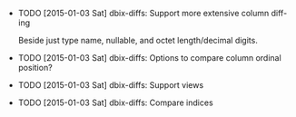 * TODO [2015-01-03 Sat] dbix-diffs: Support more extensive column diff-ing

  Beside just type name, nullable, and octet length/decimal digits.
* TODO [2015-01-03 Sat] dbix-diffs: Options to compare column ordinal position?
* TODO [2015-01-03 Sat] dbix-diffs: Support views
* TODO [2015-01-03 Sat] dbix-diffs: Compare indices
